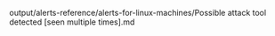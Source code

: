 output/alerts-reference/alerts-for-linux-machines/Possible attack tool detected [seen multiple times].md